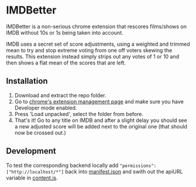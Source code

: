 # IMDBetter

IMDBetter is a non-serious chrome extension that rescores films/shows on IMDB without 10s or 1s being taken into account.

IMDB uses a secret set of score adjustments, using a weighted and trimmed mean to try and stop extreme voting from one off voters skewing the results. This extension instead simply strips out any votes of 1 or 10 and then shows a flat mean of the scores that are left.

## Installation

1. Download and extract the repo folder.
1. Go to [chrome's extension management page](chrome://extensions/) and make sure you have Developer mode enabled.
1. Press 'Load unpacked', select the folder from before.
1. That's it! Go to any title on IMDB and after a slight delay you should see a new adjusted score will be added next to the original one (that should now be crossed out.)

## Development

To test the corresponding backend locally add ```"permissions": ["http://localhost/*"]``` back into [manifest.json](/manifest.json) and swith out the apiURL variable in [content.js](/scripts/content.js).